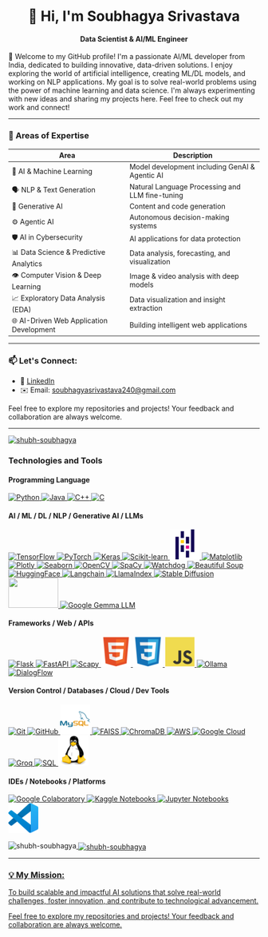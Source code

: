 <div align="center">
  <h1>👋 Hi, I'm Soubhagya Srivastava</h1>
  <h4>Data Scientist & AI/ML Engineer</h4>
</div>

🌟 Welcome to my GitHub profile! I'm a passionate AI/ML developer from India, dedicated to building innovative, data-driven solutions.
I enjoy exploring the world of artificial intelligence, creating ML/DL models, and working on NLP applications. My goal is to solve real-world problems using the power of machine learning and data science.
I'm always experimenting with new ideas and sharing my projects here. Feel free to check out my work and connect!

---

### 💼 Areas of Expertise

| Area                                     | Description                                      |
|------------------------------------------|------------------------------------------------|
| 🤖 AI & Machine Learning                  | Model development including GenAI & Agentic AI |
| 🗣️ NLP & Text Generation                  | Natural Language Processing and LLM fine-tuning|
| 🎨 Generative AI                          | Content and code generation                      |
| ⚙️ Agentic AI                            | Autonomous decision-making systems               |
| 🛡️ AI in Cybersecurity                   | AI applications for data protection              |
| 📊 Data Science & Predictive Analytics   | Data analysis, forecasting, and visualization    |
| 👁️ Computer Vision & Deep Learning       | Image & video analysis with deep models          |
| 📈 Exploratory Data Analysis (EDA)        | Data visualization and insight extraction        |
| 🌐 AI-Driven Web Application Development | Building intelligent web applications             |
  
---

### 📫 Let's Connect:  
- 💼 [LinkedIn](https://linkedin.com/in/soubhagya-srivastava-611408267)  
- ✉️ Email: soubhagyasrivastava240@gmail.com  

Feel free to explore my repositories and projects! Your feedback and collaboration are always welcome.  

--- 

<p align="left"> <a href="https://github.com/ryo-ma/github-profile-trophy"><img src="https://github-profile-trophy.vercel.app/?username=shubh-soubhagya" alt="shubh-soubhagya" /></a> </p>

### Technologies and Tools

#### Programming Language 
<a href="https://www.python.org/" target="_blank" rel="noreferrer">
  <img src="https://www.python.org/static/community_logos/python-logo.png" alt="Python" width="100" height="60" />
</a>
<a href="https://www.oracle.com/java/" target="_blank" rel="noreferrer">
  <img src="https://www.oracle.com/a/tech/img/cb88-java-logo-001.jpg" alt="Java" width="80" height="60" />
</a>
<a href="https://isocpp.org/" target="_blank" rel="noreferrer">
  <img src="https://isocpp.org/assets/images/cpp_logo.png" alt="C++" width="60" height="60" />
</a>
<a href="https://en.wikipedia.org/wiki/C_(programming_language)" target="_blank" rel="noreferrer">
  <img src="https://upload.wikimedia.org/wikipedia/commons/1/19/C_Logo.png" alt="C" width="60" height="60" />
</a>

#### AI / ML / DL / NLP / Generative AI / LLMs
<a href="https://www.tensorflow.org" target="_blank" rel="noreferrer">
  <img src="https://www.vectorlogo.zone/logos/tensorflow/tensorflow-icon.svg" alt="TensorFlow" width="60" height="60"/>
</a>
<a href="https://pytorch.org/" target="_blank" rel="noreferrer">
  <img src="https://www.vectorlogo.zone/logos/pytorch/pytorch-icon.svg" alt="PyTorch" width="60" height="60"/>
</a>
<a href="https://keras.io/" target="_blank" rel="noreferrer">
  <img src="https://upload.wikimedia.org/wikipedia/commons/a/ae/Keras_logo.svg" alt="Keras" width="60" height="60"/>
</a>
<a href="https://scikit-learn.org/" target="_blank" rel="noreferrer">
  <img src="https://upload.wikimedia.org/wikipedia/commons/0/05/Scikit_learn_logo_small.svg" alt="Scikit-learn" width="60" height="60"/>
</a>
<a href="https://pandas.pydata.org/" target="_blank" rel="noreferrer">
  <img src="https://raw.githubusercontent.com/devicons/devicon/2ae2a900d2f041da66e950e4d48052658d850630/icons/pandas/pandas-original.svg" alt="Pandas" width="60" height="60"/>
</a>
<a href="https://matplotlib.org/" target="_blank" rel="noreferrer">
  <img src="https://matplotlib.org/_static/images/logo2.svg" alt="Matplotlib" width="60" height="60"/>
</a>
<a href="https://plotly.com/" target="_blank" rel="noreferrer">
  <img src="https://cdn.analyticsvidhya.com/wp-content/uploads/2017/01/04015019/plotly_logo.png" alt="Plotly" width="60" height="60"/>
</a>

<a href="https://seaborn.pydata.org/" target="_blank" rel="noreferrer">
  <img src="https://seaborn.pydata.org/_images/logo-mark-lightbg.svg" alt="Seaborn" width="60" height="60"/>
</a>
<a href="https://opencv.org/" target="_blank" rel="noreferrer">
  <img src="https://www.vectorlogo.zone/logos/opencv/opencv-icon.svg" alt="OpenCV" width="60" height="60"/>
</a>
<a href="https://spacy.io/" target="_blank" rel="noreferrer">
  <img src="https://encrypted-tbn0.gstatic.com/images?q=tbn:ANd9GcQhWrgo3an3DmtkCsbCRGANZj6D1ZD2JlBN5w&s" alt="SpaCy" width="60" height="60"/>
</a>
<a href="https://python-watchdog.readthedocs.io/en/stable/" target="_blank" rel="noreferrer" title="Watchdog">
  <img src="https://encrypted-tbn0.gstatic.com/images?q=tbn:ANd9GcQaimak_Q27ZS6caC6Gfc_2i3dGHzJJ2ILAoGrptGaeKtMJD-xR19uEYS5TFjLlNbdxziM&usqp=CAU" alt="Watchdog" width="80" height="60"/>
</a>
<a href="https://www.crummy.com/software/BeautifulSoup/" target="_blank" rel="noreferrer">
  <img src="https://funthon.wordpress.com/wp-content/uploads/2017/05/bs.png?w=772" alt="Beautiful Soup" width="90" height="60"/>
</a>
<a href="https://huggingface.co/" target="_blank" rel="noreferrer">
  <img src="https://encrypted-tbn0.gstatic.com/images?q=tbn:ANd9GcTYDvVvSTSxKKvBwZAf9c9UWMY2yOfZvPq46g&s" alt="HuggingFace" width="60" height="60"/>
</a>
<a href="https://python.langchain.com/en/latest/" target="_blank" rel="noreferrer" title="Langchain (no official logo)">
  <img src="https://miro.medium.com/v2/resize:fit:940/1*44fD_VXcqw2kDWublQLONw.jpeg" alt="Langchain" width="80" height="60"/>
</a>
<a href="https://llamaindex.ai/" target="_blank" rel="noreferrer" title="LlamaIndex (text logo)">
  <img src="https://pbs.twimg.com/profile_images/1623505166996742144/n-PNQGgd_400x400.jpg" alt="LlamaIndex" width="60" height="60"/>
</a>
<a href="https://stable-diffusion-art.com/" target="_blank" rel="noreferrer" title="Stable Diffusion">
  <img src="https://growthacad.com/wp-content/uploads/2023/11/Stable-Diffusion.png" alt="Stable Diffusion" width="100" height="60"/>
</a>
<a href="https://ai.facebook.com/blog/large-language-model-llama-meta-ai/" target="_blank" rel="noreferrer">
  <img src="https://blogger.googleusercontent.com/img/b/R29vZ2xl/AVvXsEi_VJskwX7fm6utvq4umYxjBp_W9As96S5dh8OE0XU3uRLzZU5eu4NCipxkSoRebsYGFw0f2w-rjK4D1DPkMR1F0g9czF2NIwZWlnm4YJSEBEGpsR0boTlKnVYF-ajScO_Xg5HhLJdy7vdGDlvKc6kUke248xNY-5gEF1RORdqrfJ55zIjUR7fvBCLPOsLF/s1640/10.png" width="100" height="60"/>
</a>
<a href="https://ai.google.dev/gemma" target="_blank" rel="noreferrer">
  <img src="https://huggingface.co/blog/assets/gemma/Gemma-logo-small.png" alt="Google Gemma LLM" width="80" height="60"/>
</a>



#### Frameworks / Web / APIs
<a href="https://flask.palletsprojects.com/" target="_blank" rel="noreferrer">
  <img src="https://images.seeklogo.com/logo-png/27/2/flask-logo-png_seeklogo-273085.png" alt="Flask" width="60" height="60"/>
</a>
<a href="https://fastapi.tiangolo.com/" target="_blank" rel="noreferrer">
  <img src="https://ih1.redbubble.net/image.5432135973.6302/st,small,507x507-pad,600x600,f8f8f8.jpg" alt="FastAPI" width="70" height="60"/>
</a>
<a href="https://scapy.net/" target="_blank" rel="noreferrer">
  <img src="https://upload.wikimedia.org/wikipedia/en/3/3a/Scapy_logo.png" alt="Scapy" width="60" height="60"/>
</a>
<!-- HTML Logo -->
<a href="https://www.w3.org/html/" target="_blank" rel="noreferrer">
  <img src="https://raw.githubusercontent.com/devicons/devicon/master/icons/html5/html5-original.svg" alt="HTML" width="60" height="60"/>
</a>

<!-- CSS Logo -->
<a href="https://www.w3schools.com/css/" target="_blank" rel="noreferrer">
  <img src="https://raw.githubusercontent.com/devicons/devicon/master/icons/css3/css3-original.svg" alt="CSS" width="60" height="60"/>
</a>

<!-- JavaScript Logo -->
<a href="https://www.javascript.com/" target="_blank" rel="noreferrer">
  <img src="https://raw.githubusercontent.com/devicons/devicon/master/icons/javascript/javascript-original.svg" alt="JavaScript" width="60" height="60"/>
</a>
<a href="https://ollama.com/" target="_blank" rel="noreferrer">
  <img src="https://miro.medium.com/v2/resize:fit:1400/1*r7_Ps-1A1PzfLW-wbdW8KQ@2x.jpeg" alt="Ollama" width="80" height="60"/>
</a>

<a href="https://cloud.google.com/dialogflow" target="_blank" rel="noreferrer" title="DialogFlow">
  <img src="https://encrypted-tbn0.gstatic.com/images?q=tbn:ANd9GcRJ3tVkngNiYE9IjaRcivTTUxkRGhF2TwP75tXRfYfSwV6_vjSy3shS33nxT42xWTzq85M&usqp=CAU" alt="DialogFlow" width="100" height="60"/>
</a>


#### Version Control / Databases / Cloud / Dev Tools
<a href="https://git-scm.com/" target="_blank" rel="noreferrer">
  <img src="https://www.vectorlogo.zone/logos/git-scm/git-scm-icon.svg" alt="Git" width="60" height="60"/>
</a>
<a href="https://github.com/" target="_blank" rel="noreferrer">
  <img src="https://github.githubassets.com/images/modules/logos_page/GitHub-Mark.png" alt="GitHub" width="60" height="60"/>
</a>
<a href="https://www.mysql.com/" target="_blank" rel="noreferrer">
  <img src="https://raw.githubusercontent.com/devicons/devicon/master/icons/mysql/mysql-original-wordmark.svg" alt="MySQL" width="60" height="60"/>
</a>
<a href="https://faiss.ai/" target="_blank" rel="noreferrer">
  <img src="https://a.fsdn.com/allura/s/faiss/icon?4d871df26f0b83b1bc7af640b5a521fddd8254175984002102059076b98d5e97?&w=148" alt="FAISS" width="60" height="60"/>
</a>
<a href="https://www.trychroma.com/" target="_blank" rel="noreferrer">
  <img src="https://miro.medium.com/v2/resize:fit:1044/1*d2XUNgrLw7687CDfXx9-Dw.png" alt="ChromaDB" width="60" height="60"/>
</a>
<a href="https://aws.amazon.com/" target="_blank" rel="noreferrer">
  <img src="https://upload.wikimedia.org/wikipedia/commons/9/93/Amazon_Web_Services_Logo.svg" alt="AWS" width="60" height="60"/>
</a>
<a href="https://cloud.google.com" target="_blank" rel="noreferrer">
  <img src="https://www.vectorlogo.zone/logos/google_cloud/google_cloud-icon.svg" alt="Google Cloud" width="60" height="60"/>
</a>
<a href="https://groq.com/" target="_blank" rel="noreferrer">
  <img src="https://registry.npmmirror.com/@lobehub/icons-static-png/latest/files/light/groq-text.png" alt="Groq" width="80" height="60"/>
</a>
<a href="https://www.sql.org/" target="_blank" rel="noreferrer">
  <img src="https://upload.wikimedia.org/wikipedia/commons/8/87/Sql_data_base_with_logo.png" alt="SQL" width="60" height="60"/>
</a>
<a href="https://linux.org/" target="_blank" rel="noreferrer">
  <img src="https://raw.githubusercontent.com/devicons/devicon/master/icons/linux/linux-original.svg" alt="Linux" width="60" height="60"/>
</a>

#### IDEs / Notebooks / Platforms
<a href="https://colab.research.google.com/" target="_blank" rel="noreferrer" title="Google Colab">
  <img src="https://colab.research.google.com/img/colab_favicon_256px.png" alt="Google Colaboratory" width="60" height="60"/>
</a>
<a href="https://www.kaggle.com/code" target="_blank" rel="noreferrer" title="Kaggle Notebooks">
  <img src="https://cdn.jsdelivr.net/gh/devicons/devicon/icons/kaggle/kaggle-original.svg
" alt="Kaggle Notebooks" width="60" height="60"/>
</a>
<a href="https://jupyter.org/" target="_blank" rel="noreferrer" title="Jupyter Notebooks">
  <img src="https://upload.wikimedia.org/wikipedia/commons/3/38/Jupyter_logo.svg" alt="Jupyter Notebooks" width="60" height="60"/>
</a>
<a href="https://code.visualstudio.com/" target="_blank" rel="noreferrer">
  <img src="https://raw.githubusercontent.com/devicons/devicon/master/icons/vscode/vscode-original.svg" alt="VS Code" width="60" height="60"/>



<p><img align="left" src="https://github-readme-stats.vercel.app/api/top-langs?username=shubh-soubhagya&show_icons=true&locale=en&layout=compact" alt="shubh-soubhagya" /></p>

<p>&nbsp;<img align="center" src="https://github-readme-stats.vercel.app/api?username=shubh-soubhagya&show_icons=true&locale=en" alt="shubh-soubhagya" /></p>

---

### 💡 My Mission:  
To build scalable and impactful AI solutions that solve real-world challenges, foster innovation, and contribute to technological advancement. 

Feel free to explore my repositories and projects! Your feedback and collaboration are always welcome.  
